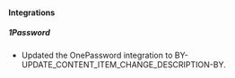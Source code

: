 
#### Integrations

##### 1Password


- Updated the OnePassword integration to BY-UPDATE_CONTENT_ITEM_CHANGE_DESCRIPTION-BY.


